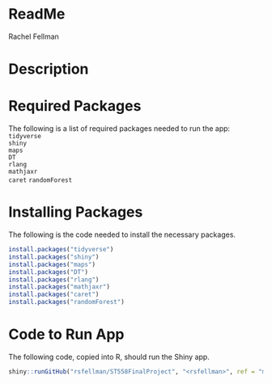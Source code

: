 ReadMe
================
Rachel Fellman

# Description

# Required Packages

The following is a list of required packages needed to run the app:  
`tidyverse`  
`shiny`  
`maps`  
`DT`  
`rlang`  
`mathjaxr`  
`caret`
`randomForest`

# Installing Packages

The following is the code needed to install the necessary packages.

``` r
install.packages("tidyverse")
install.packages("shiny")
install.packages("maps")
install.packages("DT")
install.packages("rlang")
install.packages("mathjaxr")
install.packages("caret")
install.packages("randomForest")
```

# Code to Run App

The following code, copied into R, should run the Shiny app.

``` r
shiny::runGitHub("rsfellman/ST558FinalProject", "<rsfellman>", ref = "main", subdir = "FinalProjApp/")
```
